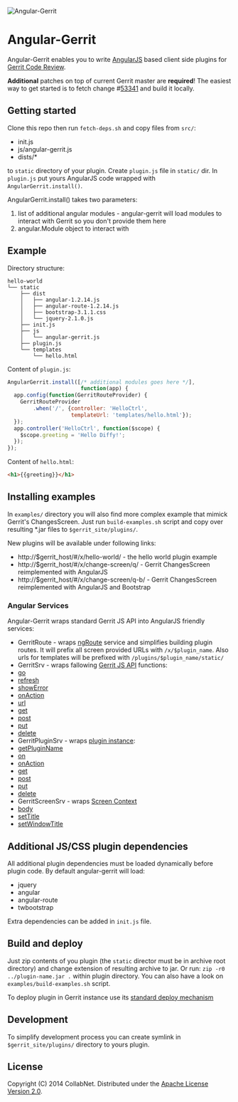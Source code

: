![Angular-Gerrit](https://raw.github.com/dluksza/angular-gerrit/master/art/angular-gerrit-logo.png)

# Angular-Gerrit

Angular-Gerrit enables you to write [AngularJS](http://angularjs.org) based client side plugins for [Gerrit Code Review](https://code.google.com/p/gerrit/).

**Additional** patches on top of current Gerrit master are **required**! The easiest way to get started is to fetch change #[53341](https://gerrit-review.googlesource.com/#/c/53341) and build it locally.

## Getting started ##

Clone this repo then run `fetch-deps.sh` and copy files from `src/`:

 * init.js
 * js/angular-gerrit.js
 * dists/*

to `static` directory of your plugin. Create `plugin.js` file in `static/` dir. In `plugin.js` put yours AngularJS code wrapped with `AngularGerrit.install()`.

AngularGerrit.install() takes two parameters:

 1. list of additional angular modules - angular-gerrit will load modules to interact with Gerrit so you don't provide them here
 2. angular.Module object to interact with

## Example ##

Directory structure:

````
hello-world
└── static
    ├── dist
    │   ├── angular-1.2.14.js
    │   ├── angular-route-1.2.14.js
    │   ├── bootstrap-3.1.1.css
    │   └── jquery-2.1.0.js
    ├── init.js
    ├── js
    │   └── angular-gerrit.js
    ├── plugin.js
    └── templates
        └── hello.html
````

Content of `plugin.js`:
````javascript
AngularGerrit.install([/* additional modules goes here */],
                       function(app) {
  app.config(function(GerritRouteProvider) {
    GerritRouteProvider
        .when('/', {controller: 'HelloCtrl',
                    templateUrl: 'templates/hello.html'});
  });
  app.controller('HelloCtrl', function($scope) {
    $scope.greeting = 'Hello Diffy!';
  });
});
````

Content of `hello.html`:
````html
<h1>{{greeting}}</h1>
````

## Installing examples ##

In `examples/` directory you will also find more complex example that mimick Gerrit's ChangesScreen. Just run `build-examples.sh` script and copy over resulting *.jar files  to `$gerrit_site/plugins/`.

New plugins will be available under following links:

 * http://$gerrit_host/#/x/hello-world/ - the hello world plugin example
 * http://$gerrit_host/#/x/change-screen/q/ - Gerrit ChangesScreen reimplemented with AngularJS
 * http://$gerrit_host/#/x/change-screen/q-b/ - Gerrit ChangesScreen reimplemented with AngularJS and Bootstrap

### Angular Services ###

Angular-Gerrit wraps standard Gerrit JS API into AngularJS friendly services:

 * GerritRoute - wraps [ngRoute](http://docs.angularjs.org/api/ngRoute) service and simplifies building plugin routes. It will prefix all screen provided URLs with `/x/$plugin_name`. Also urls for templates will be prefixed with `/plugins/$plugin_name/static/`
 * GerritSrv - wraps fallowing [Gerrit JS API](https://gerrit-review.googlesource.com/Documentation/js-api.html#Gerrit) functions:
  * [go](https://gerrit-review.googlesource.com/Documentation/js-api.html#Gerrit_go)
  * [refresh](https://gerrit-review.googlesource.com/Documentation/js-api.html#Gerrit_refresh)
  * [showError](https://gerrit-review.googlesource.com/Documentation/js-api.html#Gerrit_showError)
  * [onAction](https://gerrit-review.googlesource.com/Documentation/js-api.html#Gerrit_onAction)
  * [url](https://gerrit-review.googlesource.com/Documentation/js-api.html#Gerrit_url)
  * [get](https://gerrit-review.googlesource.com/Documentation/js-api.html#Gerrit_get)
  * [post](https://gerrit-review.googlesource.com/Documentation/js-api.html#Gerrit_post)
  * [put](https://gerrit-review.googlesource.com/Documentation/js-api.html#Gerrit_put)
  * [delete](https://gerrit-review.googlesource.com/Documentation/js-api.html#Gerrit_delete)
 * GerritPluginSrv - wraps [plugin instance](https://gerrit-review.googlesource.com/Documentation/js-api.html#self):
  * [getPluginName](https://gerrit-review.googlesource.com/Documentation/js-api.html#self_getPluginName)
  * [on](https://gerrit-review.googlesource.com/Documentation/js-api.html#self_on)
  * [onAction](https://gerrit-review.googlesource.com/Documentation/js-api.html#self_onAction)
  * [get](https://gerrit-review.googlesource.com/Documentation/js-api.html#self_get)
  * [post](https://gerrit-review.googlesource.com/Documentation/js-api.html#self_post)
  * [put](https://gerrit-review.googlesource.com/Documentation/js-api.html#self_put)
  * [delete](https://gerrit-review.googlesource.com/Documentation/js-api.html#self_delete)
 * GerritScreenSrv - wraps [Screen Context](https://gerrit-review.googlesource.com/Documentation/js-api.html#ScreenContext)
  * [body](https://gerrit-review.googlesource.com/Documentation/js-api.html#screen_body)
  * [setTitle](https://gerrit-review.googlesource.com/Documentation/js-api.html#screen.setTitle)
  * [setWindowTitle](https://gerrit-review.googlesource.com/Documentation/js-api.html#screen.setWindowTitle)

## Additional JS/CSS plugin dependencies ##

All additional plugin dependencies must be loaded dynamically before plugin code. By default angular-gerrit will load:

 * jquery
 * angular
 * angular-route
 * twbootstrap

Extra dependencies can be added in `init.js` file.

## Build and deploy ##

Just zip contents of you plugin (the `static` director must be in archive root directory) and change extension of resulting archive to jar. Or run: `zip -r0 ../plugin-name.jar .` within plugin directory. You can also have a look on `examples/build-examples.sh` script.

To deploy plugin in Gerrit instance use its [standard deploy mechanism](https://gerrit-review.googlesource.com/Documentation/dev-plugins.html#deployment)

## Development ##

To simplify development process you can create symlink in `$gerrit_site/plugins/` directory to yours plugin.

## License ##

Copyright (C) 2014 CollabNet. Distributed under the [Apache License Version 2.0](http://www.apache.org/licenses/LICENSE-2.0.html).
